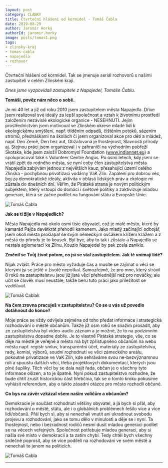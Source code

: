 ```yaml
---
layout: post
category: CLANKY
title: Čtvrteční hlášení od kormidel - Tomáš Čabla
date: 2019-08-29
author: Jaromír Horký
authorId: jaromir.horky
image: posts/tomas1.png   
tags: 
- zlinsky-kraj
- tomas-cabla
- napajedla
- rozhovor
---
```


Čtvrteční hlášení od kormidel. Tak se jmenuje seriál rozhovorů s našimi zastupiteli v celém Zlínském kraji.

*Dnes jsme vyzpovídali zastupitele z Napajedel, Tomáše Čablu.* 

**Tomáši, pověz nám něco o sobě.**

Je mi 40 let a již od roku 2010 jsem zastupitelem města Napajedla. Dříve jsem realizoval své ideály za lepší společnost a vztah k životnímu prostředí založením nezávislé ekologické organice - NESEHNUTÍ. Jejím prostřednictvím jsem motivoval ve Zlínském okrese mladé lidí k ekologickému smýšlení, např. tříděním odpadů, čištěním potoků, sázením stromů, přednáškami na školách či jsem organizoval akce pro děti a mládež, např. Den Země, Den bez aut, Obžalovaná je lhostejnost, Slavnosti přírody aj. Stejnou práci jsem organizoval i v zahraničí na východním pobřeží Skotska, kde jsem založil Dobromysl Foundation (www.indiannet.eu) a spolupracoval také s Volunteer Centre Angus. Po osmi letech, kdy jsem se vrátil zpět do rodného města, se nyní coby člen zastupitelstva města Napajedla zabývám  jednou z největších kauz, přesahující území celého Zlínska - pochybnou privatizaci vodárny VaK Zlín. Zapálení pro dobrou věc, boj za demokratické ideály, aktivita v oblasti lidských práv a ekologie mi zůstala do dnešních dní. Věřím, že Pirátská strana je novým politickým subjektem, který vstoupí do domácí i světové politiky a zaktivizuje mladou generaci, která se začne podílet na fungování státu a Evropské Unie.

![Tomáš Cabla](https://zlinsky.pirati.cz/assets/img/posts/tomas2.jpg)

**Jak se ti žije v Napajedlích?**

Město Napajedla má okolo osmi tisíc obyvatel, což je malé město, které by kamarád Pajča devětkrát přehodil kamenem. Jako mladý začínající odbojář, jsem okolí města prošlapal se svým německým ovčákem křížem krážem a z města do přírody je to kousek. Byl byc, aby to tak i zůstalo a Napajedla se nestala aglomerací ke Zlínu. Kouzlo Napajedel by pak zcela zaniklo.

**Změnil se Tvůj život potom, co jsi se stal zastupitelem. Jak tě vnímají lidé?**

Nijak zvlášt. Práce pro město vyžaduje čas a musíte se zajímat o věci se kterými jsi se ještě v životě nepotkal. Samozřejmě, že pro mne, který strávil 8 roků na zastupitelstvu jsou již jisté věci přehlednější než pro nováčky, ale učit se člověk musí neustále, takže beru tuto práci jako příležitost se vzdělávat.

![Tomáš Cablak](https://zlinsky.pirati.cz/assets/img/posts/tomas3.jpg)

**Na čem zrovna pracuješ v zastupitelstvu? Co se u vás už povedlo dotáhnout do konce?**

Moje práce se vždy odvíjela zejména od toho předat informace i strategická rozhodování o městě občanům. Takže již osm roků se snažím prosadit, aby ze zastupitelstva byl video-audio záznam a je možné, že to na podzimním zastupitelstvu dopadne dobře. Je to vlastně Pirátská strategie, vše, co se děje na městě je veřejné a město má být zpřístupněno občanům na webu města např. registr smluv, transparentní účet, materiály ze zastupitelstva, rady, komisí, výborů, soudní rozhodnutí ve věci zámeckého areálu, pokoutné privatizace ve VaK Zlín, kde sehráváme svou ne-bezvýznamnou roli a spoustu dalších věcí, třeba projektových dokumentací, kterých jsou plné šuplíky. Těch věcí by se dala najít řada, občan je o všechny tyto informace ošizen, a to je špatně. Nyní pokud zastupitelstvo rozhodne, že bude chtít zrušit historickou část hřebčína, tak se o tomto kroku pokusíme vyhlásit referendum, aby o takto zásadní otázce pro město rozhodli občané.

**Co bys na závěr vzkázal všem našim voličům a občanům?**

Demokracie je součást rozhodnutí většiny obyvatel, a já bych si přál, aby rozhodování o městě, státu, ale i o globálních problémech řešilo více a více lidí/občanů. Přál bych si, aby si nenechali vnutit ani ukradnout svobodu projevu a rozhodování, jako se tomu dělo v minulosti a děje se i nyní. Ta lhostejnost, nebo i bezradnost rodičů nesmí dusit mladou generaci podílet se na věcech veřejných. Společnost potřebuje mladou generaci, aby si našla své místo v demokracii a ta zatím chybí. Tedy chtěl bych všechny srdečně poprosit, aby se více podíleli na rozhodování ve svém městě a nenechali to jenom na politicích.

![Tomáš Cabla](https://zlinsky.pirati.cz/assets/img/posts/tomas4.JPG)

---
